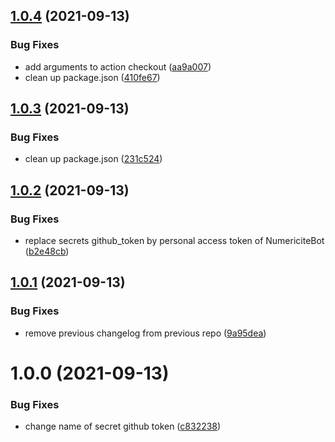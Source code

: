 ## [1.0.4](https://github.com/Numericite/cta/compare/v1.0.3...v1.0.4) (2021-09-13)


### Bug Fixes

* add arguments to action checkout ([aa9a007](https://github.com/Numericite/cta/commit/aa9a007a07039bd5d52c5cc62898f63fa2d1463a))
* clean up package.json ([410fe67](https://github.com/Numericite/cta/commit/410fe67c9be7c977a7c6a021275af47cf7e5782c))

## [1.0.3](https://github.com/Numericite/cta/compare/v1.0.2...v1.0.3) (2021-09-13)


### Bug Fixes

* clean up package.json ([231c524](https://github.com/Numericite/cta/commit/231c524abfc9d69ac7164bf187b46ee77f9350eb))

## [1.0.2](https://github.com/Numericite/cta/compare/v1.0.1...v1.0.2) (2021-09-13)


### Bug Fixes

* replace secrets github_token by personal access token of NumericiteBot ([b2e48cb](https://github.com/Numericite/cta/commit/b2e48cb5222e68ae8031c82c562b985a376e854f))

## [1.0.1](https://github.com/Numericite/cta/compare/v1.0.0...v1.0.1) (2021-09-13)


### Bug Fixes

* remove previous changelog from previous repo ([9a95dea](https://github.com/Numericite/cta/commit/9a95dea8f7be7c4b546a1cc146478bd33714b840))

# 1.0.0 (2021-09-13)


### Bug Fixes

* change name of secret github token ([c832238](https://github.com/Numericite/cta/commit/c83223801b43363bff72e123337dd553c9ec86f7))
